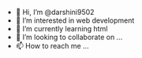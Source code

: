 - 👋 Hi, I’m @darshini9502
- 👀 I’m interested in web development
- 🌱 I’m currently learning html
- 💞️ I’m looking to collaborate on ...
- 📫 How to reach me ...

<!---
darshini9502/darshini9502 is a ✨ special ✨ repository because its `README.md` (this file) appears on your GitHub profile.
You can click the Preview link to take a look at your changes.
--->
